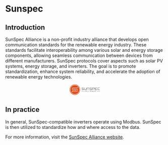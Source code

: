 # Sunspec

## Introduction

SunSpec Alliance is a non-profit industry alliance that develops open communication standards for the renewable energy industry. These standards facilitate interoperability among various solar and energy storage components, allowing seamless communication between devices from different manufacturers. SunSpec protocols cover aspects such as solar PV systems, energy storage, and inverters. The goal is to promote standardization, enhance system reliability, and accelerate the adoption of renewable energy technologies.

<div align=center>
<img width="20%" src="../_img/6_technical/sunspec.jpg"/>
</div>

## In practice

In general, SunSpec-compatible inverters operate using Modbus. SunSpec is then utilized to standardize how and where access to the data.


For more information, visit the [SunSpec Alliance website](https://sunspec.org/).